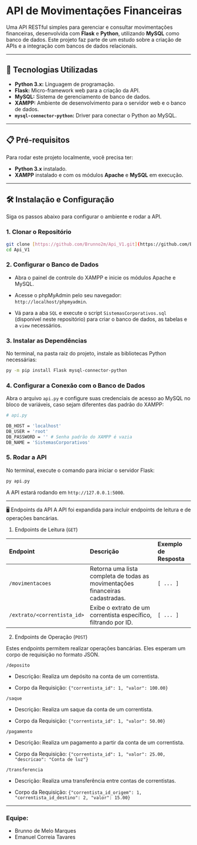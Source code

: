 # API de Movimentações Financeiras

Uma API RESTful simples para gerenciar e consultar movimentações financeiras, desenvolvida com **Flask** e **Python**, utilizando **MySQL** como banco de dados. Este projeto faz parte de um estudo sobre a criação de APIs e a integração com bancos de dados relacionais.

---

## 🚀 Tecnologias Utilizadas

* **Python 3.x:** Linguagem de programação.
* **Flask:** Micro-framework web para a criação da API.
* **MySQL:** Sistema de gerenciamento de banco de dados.
* **XAMPP:** Ambiente de desenvolvimento para o servidor web e o banco de dados.
* **`mysql-connector-python`:** Driver para conectar o Python ao MySQL.

---

## 📋 Pré-requisitos

Para rodar este projeto localmente, você precisa ter:

* **Python 3.x** instalado.
* **XAMPP** instalado e com os módulos **Apache** e **MySQL** em execução.

---

## 🛠️ Instalação e Configuração

Siga os passos abaixo para configurar o ambiente e rodar a API.

### 1. Clonar o Repositório

```bash
git clone [https://github.com/Brunno2m/Api_V1.git](https://github.com/Brunno2m/Api_V1.git)
cd Api_V1
````

### 2. Configurar o Banco de Dados

* Abra o painel de controle do XAMPP e inicie os módulos Apache e MySQL.

* Acesse o phpMyAdmin pelo seu navegador: `http://localhost/phpmyadmin`.

* Vá para a aba `SQL` e execute o script `SistemasCorporativos.sql` (disponível neste repositório) para criar o banco de dados, as tabelas e a `view` necessários.

### 3. Instalar as Dependências
No terminal, na pasta raiz do projeto, instale as bibliotecas Python necessárias:

```bash
py -m pip install Flask mysql-connector-python
```

### 4. Configurar a Conexão com o Banco de Dados
Abra o arquivo `api.py` e configure suas credenciais de acesso ao MySQL no bloco de variáveis, caso sejam diferentes das padrão do XAMPP:

```bash
# api.py

DB_HOST = 'localhost'
DB_USER = 'root'
DB_PASSWORD = '' # Senha padrão do XAMPP é vazia
DB_NAME = 'SistemasCorporativos'
```

### 5. Rodar a API
No terminal, execute o comando para iniciar o servidor Flask:

```bash
py api.py
```
A API estará rodando em `http://127.0.0.1:5000`.

---

🖥️ Endpoints da API
A API foi expandida para incluir endpoints de leitura e de operações bancárias.

1. Endpoints de Leitura (`GET`)


| Endpoint | Descrição | Exemplo de Resposta |
| :--- | :--- | :--- |
| `/movimentacoes` | Retorna uma lista completa de todas as movimentações financeiras cadastradas. | `[ ... ]` |
| `/extrato/<correntista_id>` | Exibe o extrato de um correntista específico, filtrando por ID. | `[ ... ]` |

2. Endpoints de Operação (`POST`)

Estes endpoints permitem realizar operações bancárias. Eles esperam um corpo de requisição no formato JSON.

`/deposito`
* Descrição: Realiza um depósito na conta de um correntista.

* Corpo da Requisição: `{"correntista_id": 1, "valor": 100.00}`

`/saque`
* Descrição: Realiza um saque da conta de um correntista.

* Corpo da Requisição: `{"correntista_id": 1, "valor": 50.00}`

`/pagamento`
* Descrição: Realiza um pagamento a partir da conta de um correntista.

* Corpo da Requisição: `{"correntista_id": 1, "valor": 25.00, "descricao": "Conta de luz"}`

`/transferencia`
* Descrição: Realiza uma transferência entre contas de correntistas.

* Corpo da Requisição: `{"correntista_id_origem": 1, "correntista_id_destino": 2, "valor": 15.00}`

---

### Equipe: 
* Brunno de Melo Marques
* Emanuel Correia Tavares
